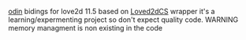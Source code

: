 [odin](https://odin-lang.org) bidings for love2d 11.5 based on [Loved2dCS](https://github.com/endlesstravel/Love2dCS) wrapper
it's a learning/expermenting project so don't expect quality code.
WARNING memory managment is non existing in the code
